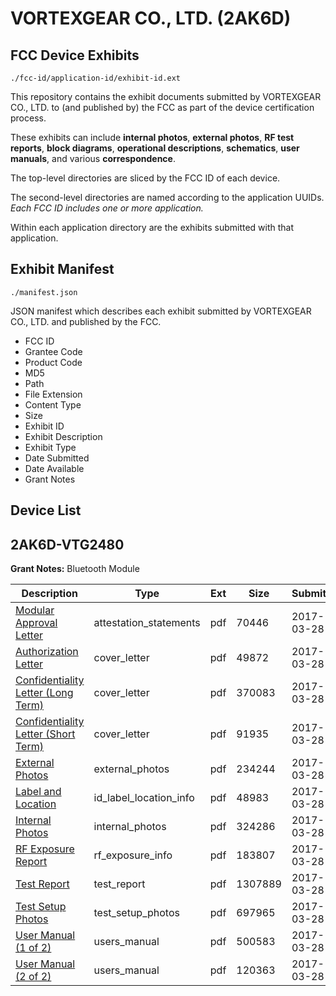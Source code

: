 # VORTEXGEAR CO., LTD. (2AK6D)
## FCC Device Exhibits

```
./fcc-id/application-id/exhibit-id.ext
```

This repository contains the exhibit documents submitted by VORTEXGEAR CO., LTD. to (and published by) the FCC as part of the device certification process.

These exhibits can include **internal photos**, **external photos**, **RF test reports**, **block diagrams**, **operational descriptions**, **schematics**, **user manuals**, and various **correspondence**.

The top-level directories are sliced by the FCC ID of each device.

The second-level directories are named according to the application UUIDs. *Each FCC ID includes one or more application.*

Within each application directory are the exhibits submitted with that application. 

## Exhibit Manifest

```
./manifest.json
```

JSON manifest which describes each exhibit submitted by VORTEXGEAR CO., LTD. and published by the FCC.

- FCC ID
- Grantee Code
- Product Code
- MD5
- Path
- File Extension
- Content Type
- Size
- Exhibit ID
- Exhibit Description
- Exhibit Type
- Date Submitted
- Date Available
- Grant Notes

## Device List
## 2AK6D-VTG2480
**Grant Notes:** Bluetooth Module

| Description | Type | Ext | Size | Submitted | Available |
| ----------- | ---- | --- | ---- | --------- | --------- |
| [Modular Approval Letter](2AK6D-VTG2480/a4f81d1a69a192a8f96b5b6ce15953d4/3335654.pdf) | attestation_statements | pdf | 70446 | 2017-03-28 | 2017-03-28 |
| [Authorization Letter](2AK6D-VTG2480/a4f81d1a69a192a8f96b5b6ce15953d4/3335649.pdf) | cover_letter | pdf | 49872 | 2017-03-28 | 2017-03-28 |
| [Confidentiality Letter (Long Term)](2AK6D-VTG2480/a4f81d1a69a192a8f96b5b6ce15953d4/3335651.pdf) | cover_letter | pdf | 370083 | 2017-03-28 | 2017-03-28 |
| [Confidentiality Letter (Short Term)](2AK6D-VTG2480/a4f81d1a69a192a8f96b5b6ce15953d4/3335652.pdf) | cover_letter | pdf | 91935 | 2017-03-28 | 2017-03-28 |
| [External Photos](2AK6D-VTG2480/a4f81d1a69a192a8f96b5b6ce15953d4/3335644.pdf) | external_photos | pdf | 234244 | 2017-03-28 | 2017-03-28 |
| [Label and Location](2AK6D-VTG2480/a4f81d1a69a192a8f96b5b6ce15953d4/3335653.pdf) | id_label_location_info | pdf | 48983 | 2017-03-28 | 2017-03-28 |
| [Internal Photos](2AK6D-VTG2480/a4f81d1a69a192a8f96b5b6ce15953d4/3335645.pdf) | internal_photos | pdf | 324286 | 2017-03-28 | 2017-09-24 |
| [RF Exposure Report](2AK6D-VTG2480/a4f81d1a69a192a8f96b5b6ce15953d4/3335662.pdf) | rf_exposure_info | pdf | 183807 | 2017-03-28 | 2017-03-28 |
| [Test Report](2AK6D-VTG2480/a4f81d1a69a192a8f96b5b6ce15953d4/3335663.pdf) | test_report | pdf | 1307889 | 2017-03-28 | 2017-03-28 |
| [Test Setup Photos](2AK6D-VTG2480/a4f81d1a69a192a8f96b5b6ce15953d4/3335646.pdf) | test_setup_photos | pdf | 697965 | 2017-03-28 | 2017-03-28 |
| [User Manual (1 of 2)](2AK6D-VTG2480/a4f81d1a69a192a8f96b5b6ce15953d4/3335647.pdf) | users_manual | pdf | 500583 | 2017-03-28 | 2017-09-24 |
| [User Manual (2 of 2)](2AK6D-VTG2480/a4f81d1a69a192a8f96b5b6ce15953d4/3335648.pdf) | users_manual | pdf | 120363 | 2017-03-28 | 2017-09-24 |
